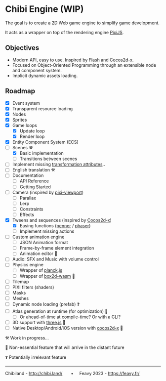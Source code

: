 # Chibi Engine (WIP)

The goal is to create a 2D Web game engine to simplify game development.

It acts as a wrapper on top of the rendering engine [PixiJS](https://github.com/pixijs/pixijs).

## Objectives
- Modern API, easy to use. Inspired by [Flash](https://help.adobe.com/fr_FR/FlashPlatform/reference/actionscript/3/package-detail.html) and [Cocos2d-x](https://docs.cocos2d-x.org/api-ref/cplusplus/v4x/). 
- Focused on Object-Oriented Programming through an extensible node and component system.
- Implicit dynamic assets loading.

## Roadmap

- [x] Event system
- [x] Transparent resource loading
- [x] Nodes
- [x] Sprites
- [x] Game loops
  - [x] Update loop
  - [x] Render loop
- [x] Entity Component System (ECS)
- [ ] Scenes ⚒️
  - [x] Basic implementation
  - [ ] Transitions between scenes
- [ ] Implement missing [transformation attributes](https://pixijs.download/dev/docs/PIXI.Container.html)..
- [ ] English translation ⚒️
- [ ] Documentation
  - [ ] API Reference
  - [ ] Getting Started
- [ ] Camera (inspired by [pixi-viewport](https://github.com/davidfig/pixi-viewport))
    - [ ] Parallax
    - [ ] Lerp
    - [ ] Constraints
    - [ ] Effects
- [x] Tweens and sequences (inspired by [Cocos2d-x](https://docs.cocos.com/cocos2d-x/manual/en/actions/getting_started.html))
  - [x] Easing functions ([penner](https://github.com/bcherny/penner) / [phaser](https://github.com/photonstorm/phaser/tree/master/src/math/easing))
  - [ ] Implement missing actions
- [ ] Custom animation engine
  - [ ] JSON Animation format
  - [ ] Frame-by-frame element integration
  - [ ] Animation editor 🔮
- [ ] Audio: SFX and Music with volume control
- [ ] Physics engine
    - [ ] Wrapper of [planck.js](https://github.com/shakiba/planck.js/)
    - [ ] Wrapper of [box2d-wasm](https://github.com/Birch-san/box2d-wasm) 🔮
- [ ] Tilemap
- [ ] PIXI filters (shaders)
- [ ] Masks
- [ ] Meshes
- [ ] Dynamic node loading (prefab) ❓
- [ ] Atlas generation at runtime (for optimization) 🔮
    - [ ] Or ahead-of-time at compile-time? Or with a CLI?
- [ ] 3D support with [three.js](https://github.com/mrdoob/three.js) 🔮
- [ ] Native Desktop/Android/iOS version with [cocos2d-x](https://github.com/cocos2d/cocos2d-x) 🔮

⚒️ Work in progress...

🔮 Non-essential feature that will arrive in the distant future

❓ Potentially irrelevant feature

----

Chibiland - http://chibi.land/  &nbsp;&nbsp;&nbsp;&nbsp;&nbsp;  • &nbsp;&nbsp;&nbsp;&nbsp;Feavy 2023 - https://feavy.fr/